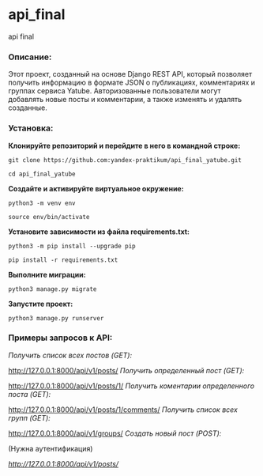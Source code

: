 # api_final
api final
### Описание:

Этот проект, созданный на основе Django REST API, который позволяет получить информацию в формате JSON о публикациях, комментариях и группах сервиса Yatube. Авторизованные пользователи могут добавлять новые посты и комментарии, а также изменять и удалять созданные.

### Установка:

**Клонируйте репозиторий и перейдите в него в командной строке:**

```
git clone https://github.com:yandex-praktikum/api_final_yatube.git
```

```
cd api_final_yatube
```

**Cоздайте и активируйте виртуальное окружение:**

```
python3 -m venv env
```

```
source env/bin/activate
```

**Установите зависимости из файла requirements.txt:**

```
python3 -m pip install --upgrade pip
```

```
pip install -r requirements.txt
```

**Выполните миграции:**

```
python3 manage.py migrate
```

**Запустите проект:**

```
python3 manage.py runserver
```
### Примеры запросов к API:

*Получить список всех постов (GET):*

http://127.0.0.1:8000/api/v1/posts/
*Получить определенный пост (GET):*

http://127.0.0.1:8000/api/v1/posts/1/
*Получить коментарии определенного поста (GET):*

http://127.0.0.1:8000/api/v1/posts/1/comments/
*Получить список всех групп (GET):*

http://127.0.0.1:8000/api/v1/groups/
*Создать новый пост (POST):*

(Нужна аутентификация)

*http://127.0.0.1:8000/api/v1/posts/*


